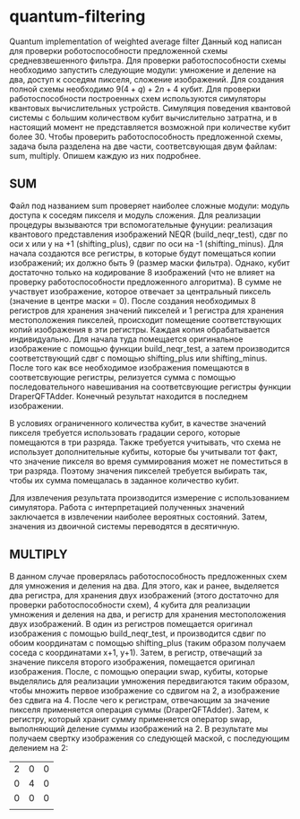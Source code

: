 # quantum-filtering
Quantum implementation of weighted average filter
Данный код написан для проверки роботоспособности предложенной схемы средневзвешенного фильтра. Для проверки работоспособности схемы необходимо запустить следующие модули: умножение и деление на два, доступ к соседям пикселя, сложение изображений. Для создания полной схемы необходимо $9(4 + q) + 2n + 4$ кубит. Для проверки работоспособности построенных схем используются симуляторы квантовых вычислительных устройств. Симуляция поведения квантовой системы с большим количеством кубит вычислительно затратна, и в настоящий момент не представляется возможной при количестве кубит более 30. Чтобы проверить работоспособность предложенной схемы, задача была разделена на две части, соответсвующая двум файлам: sum, multiply. Опишем каждую из них подробнее.

## SUM

Файл под названием sum проверяет наиболее сложные модули: модуль доступа к соседям пикселя и модуль сложения. Для реализации процедуры вызываются три вспомогательные фунуции: реализация квантового представления изображений NEQR (build_neqr_test), сдвг по оси x или y на +1 (shifting_plus), сдвиг по оси на -1 (shifting_minus). Для начала создаются все регистры, в которые будут помещаться копии изображений; их должно быть 9 (размер маски фильтра). Однако, кубит достаточно только на кодирование 8 изображений (что не влияет на проверку работоспособности предложенного алгоритма). В сумме не участвует изображение, которое отвечает за центральный пиксель (значение в центре маски = 0). После создания необходимых 8 регистров для хранения значений пикселей и 1 регистра для хранения местоположения пикселей, происходит помещение соответствующих копий изображения в эти регистры. Каждая копия обрабатывается индивидуально. Для начала туда помещается оригинальное изображение с помощью функции build_neqr_test, а затем производится соответствующий сдвг с помощью shifting_plus или shifting_minus. После того как все необходимое изображения помещаются в соответсвующие регистры, релизуется сумма с помощью последовательного навешивания на соответсвующие регистры функции DraperQFTAdder. Конечный результат находится в последнем изображении. 

В условиях ограниченного количества кубит, в качестве значений пикселя требуется использовать градации серого, которые помещаются в три разряда. Также требуется учитывать, что схема не использует дополнительные кубиты, которые бы учитывали тот факт, что значение пикселя во время суммирования может не поместиться в три разряда. Поэтому значения пикселей требуется выбирать так, чтобы их сумма помещалась в заданное количество кубит.

Для извлечения результата производится измерение с использованием симулятора. Работа с интерпретацией полученных значений заключается в извлечении наиболее вероятных состояний. Затем, значения из двоичной системы переводятся в десятичную. 


## MULTIPLY 

В данном случае проверялась работоспособность предложенных схем для умножения и деления на два. Для этого, как и ранее, выделяется два регистра, для хранения двух изображений (этого достаточно для проверки работоспособности схем), 4 кубита для реализации умножения и деления на два, и регистр для хранения местоположения двух изображений. В один из регистров помещается оригинал изображения с помощью build_neqr_test, и производится сдвиг по обоим координатам с помощью shifting_plus (таким образом получаем соседа с координатами x+1, y+1). Затем, в регистр, отвечащий за значение пикселя второго изображения, помещается оригинал изображения. После, с помощью операции swap, кубиты, которые выделялись для реализации умножения передвигаются таким образом, чтобы множить первое изображение со сдвигом на 2, а изображение без сдвига на 4. После чего к регистрам, отвечающим за значение пикселя применяется операция суммы (DraperQFTAdder). Затем, к регистру, который хранит сумму применяется оператор swap, выполняющий деление суммы изображений на 2. В результате мы получаем свертку изображения со следующей маской, с последующим делением на 2:

|   |   |   | 
|---|---|---|
| 2 | 0 | 0 |
| 0 | 4 | 0 | 
| 0 | 0 | 0 | 
|   |   |   | 







